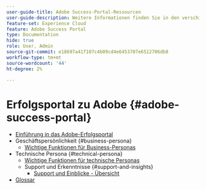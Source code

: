 ```yaml
---
user-guide-title: Adobe Success-Portal-Ressourcen
user-guide-description: Weitere Informationen finden Sie in den verschiedenen Adobe Success-Portal-Ressourcen.
feature-set: Experience Cloud
feature: Adobe Success Portal
type: Documentation
hide: true
role: User, Admin
source-git-commit: e18697a41f107c4b09cd4e6453707e6512706db8
workflow-type: tm+mt
source-wordcount: '44'
ht-degree: 2%

---
```



# Erfolgsportal zu Adobe {#adobe-success-portal}

- [Einführung in das Adobe-Erfolgsportal](/help/adobe-success-portal/adobe-success-portal-introduction.md)
- Geschäftspersönlichkeit {#business-persona}
   - [Wichtige Funktionen für Business-Personas](/help/adobe-success-portal/business-persona/key-functionalities-for-business-persona.md)
- Technische Persona {#technical-persona}
   - [Wichtige Funktionen für technische Personas](/help/adobe-success-portal/technical-persona/key-functionalities-for-technical-persona.md)
   - Support und Erkenntnisse {#support-and-insights}
      - [Support und Einblicke - Übersicht](/help/adobe-success-portal/technical-persona/support-and-insights/support-and-insights-overview.md)
- [Glossar](/help/adobe-success-portal/glossary.md)
